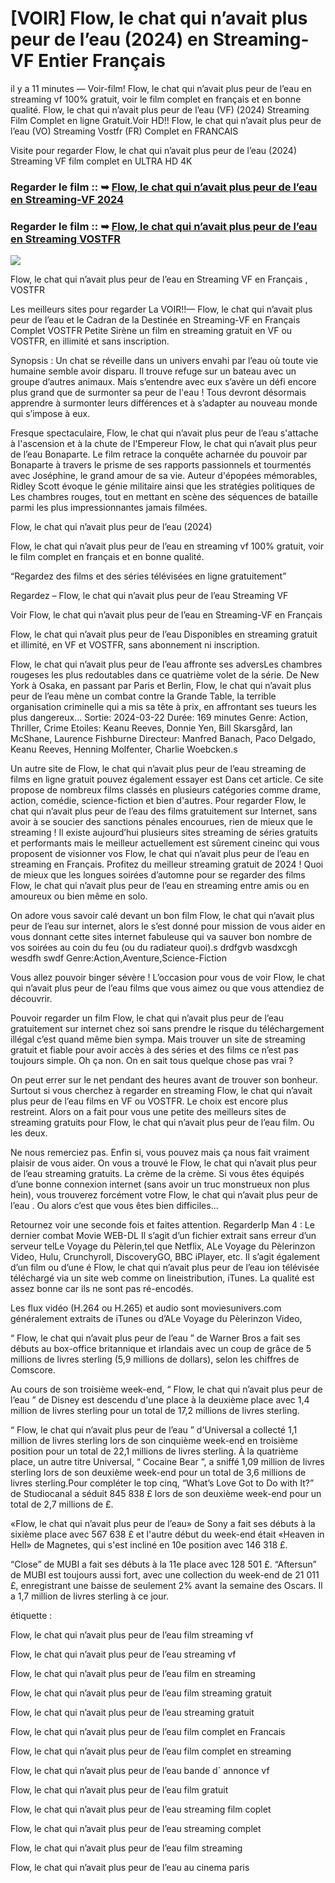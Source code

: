 # [VOIR] Flow, le chat qui n’avait plus peur de l’eau (2024) en Streaming-VF Entier Français

il y a 11 minutes — Voir-film! Flow, le chat qui n’avait plus peur de l’eau en streaming vf 100% gratuit, voir le film complet en français et en bonne qualité. Flow, le chat qui n’avait plus peur de l’eau (VF) (2024) Streaming Film Complet en ligne Gratuit.Voir HD!! Flow, le chat qui n’avait plus peur de l’eau (VO) Streaming Vostfr (FR) Complet en FRANCAIS

Visite pour regarder Flow, le chat qui n’avait plus peur de l’eau (2024) Streaming VF film complet en ULTRA HD 4K

### Regarder le film :: ➥ [Flow, le chat qui n’avait plus peur de l’eau en Streaming-VF 2024](https://t.co/KNOBJ2nqS4)

### Regarder le film :: ➥ [Flow, le chat qui n’avait plus peur de l’eau en Streaming VOSTFR](https://t.co/KNOBJ2nqS4)

<p dir="auto"><a href="https://t.co/KNOBJ2nqS4" title="PLAY NOW" rel="nofollow"><img src="https://i.imgur.com/jhNGoEt.gif" style="max-width: 100%;"></a></p>

Flow, le chat qui n’avait plus peur de l’eau en Streaming VF en Français , VOSTFR

Les meilleurs sites pour regarder La VOIR!!— Flow, le chat qui n’avait plus peur de l’eau et le Cadran de la Destinée en Streaming-VF en Français Complet VOSTFR Petite Sirène un film en streaming gratuit en VF ou VOSTFR, en illimité et sans inscription.

Synopsis : Un chat se réveille dans un univers envahi par l’eau où toute vie humaine semble avoir disparu. Il trouve refuge sur un bateau avec un groupe d’autres animaux. Mais s’entendre avec eux s’avère un défi encore plus grand que de surmonter sa peur de l'eau ! Tous devront désormais apprendre à surmonter leurs différences et à s’adapter au nouveau monde qui s’impose à eux.

Fresque spectaculaire, Flow, le chat qui n’avait plus peur de l’eau s'attache à l'ascension et à la chute de l'Empereur Flow, le chat qui n’avait plus peur de l’eau Bonaparte. Le film retrace la conquête acharnée du pouvoir par Bonaparte à travers le prisme de ses rapports passionnels et tourmentés avec Joséphine, le grand amour de sa vie. Auteur d'épopées mémorables, Ridley Scott évoque le génie militaire ainsi que les stratégies politiques de Les chambres rouges, tout en mettant en scène des séquences de bataille parmi les plus impressionnantes jamais filmées.

Flow, le chat qui n’avait plus peur de l’eau (2024)

Flow, le chat qui n’avait plus peur de l’eau en streaming vf 100% gratuit, voir le film complet en français et en bonne qualité.

“Regardez des films et des séries télévisées en ligne gratuitement”

Regardez – Flow, le chat qui n’avait plus peur de l’eau Streaming VF

Voir Flow, le chat qui n’avait plus peur de l’eau en Streaming-VF en Français

Flow, le chat qui n’avait plus peur de l’eau Disponibles en streaming gratuit et illimité, en VF et VOSTFR, sans abonnement ni inscription.

Flow, le chat qui n’avait plus peur de l’eau affronte ses adversLes chambres rougeses les plus redoutables dans ce quatrième volet de la série. De New York à Osaka, en passant par Paris et Berlin, Flow, le chat qui n’avait plus peur de l’eau mène un combat contre la Grande Table, la terrible organisation criminelle qui a mis sa tête à prix, en affrontant ses tueurs les plus dangereux... Sortie: 2024-03-22 Durée: 169 minutes Genre: Action, Thriller, Crime Etoiles: Keanu Reeves, Donnie Yen, Bill Skarsgård, Ian McShane, Laurence Fishburne Directeur: Manfred Banach, Paco Delgado, Keanu Reeves, Henning Molfenter, Charlie Woebcken.s

Un autre site de Flow, le chat qui n’avait plus peur de l’eau streaming de films en ligne gratuit pouvez également essayer est Dans cet article. Ce site propose de nombreux films classés en plusieurs catégories comme drame, action, comédie, science-fiction et bien d'autres. Pour regarder Flow, le chat qui n’avait plus peur de l’eau des films gratuitement sur Internet, sans avoir à se soucier des sanctions pénales encourues, rien de mieux que le streaming ! Il existe aujourd’hui plusieurs sites streaming de séries gratuits et performants mais le meilleur actuellement est sûrement cineinc qui vous proposent de visionner vos Flow, le chat qui n’avait plus peur de l’eau en streaming en Français. Profitez du meilleur streaming gratuit de 2024 ! Quoi de mieux que les longues soirées d’automne pour se regarder des films Flow, le chat qui n’avait plus peur de l’eau en streaming entre amis ou en amoureux ou bien même en solo.

On adore vous savoir calé devant un bon film Flow, le chat qui n’avait plus peur de l’eau sur internet, alors le s’est donné pour mission de vous aider en vous donnant cette sites internet fabuleuse qui va sauver bon nombre de vos soirées au coin du feu (ou du radiateur quoi).s drdfgvb wasdxcgh wesdfh swdf Genre:Action,Aventure,Science-Fiction

Vous allez pouvoir binger sévère ! L’occasion pour vous de voir Flow, le chat qui n’avait plus peur de l’eau films que vous aimez ou que vous attendiez de découvrir.

Pouvoir regarder un film Flow, le chat qui n’avait plus peur de l’eau gratuitement sur internet chez soi sans prendre le risque du téléchargement illégal c’est quand même bien sympa. Mais trouver un site de streaming gratuit et fiable pour avoir accès à des séries et des films ce n’est pas toujours simple. Oh ça non. On en sait tous quelque chose pas vrai ?

On peut errer sur le net pendant des heures avant de trouver son bonheur. Surtout si vous cherchez à regarder en streaming Flow, le chat qui n’avait plus peur de l’eau films en VF ou VOSTFR. Le choix est encore plus restreint. Alors on a fait pour vous une petite des meilleurs sites de streaming gratuits pour Flow, le chat qui n’avait plus peur de l’eau film. Ou les deux.

Ne nous remerciez pas. Enfin si, vous pouvez mais ça nous fait vraiment plaisir de vous aider. On vous a trouvé le Flow, le chat qui n’avait plus peur de l’eau streaming gratuits. La crème de la crème. Si vous êtes équipés d’une bonne connexion internet (sans avoir un truc monstrueux non plus hein), vous trouverez forcément votre Flow, le chat qui n’avait plus peur de l’eau . Ou alors c’est que vous êtes bien difficiles…

Retournez voir une seconde fois et faites attention. RegarderIp Man 4 : Le dernier combat Movie WEB-DL Il s’agit d’un fichier extrait sans erreur d’un serveur telLe Voyage du Pèlerin,tel que Netflix, ALe Voyage du Pèlerinzon Video, Hulu, Crunchyroll, DiscoveryGO, BBC iPlayer, etc. Il s’agit également d’un film ou d’une é Flow, le chat qui n’avait plus peur de l’eau ion télévisée téléchargé via un site web comme on lineistribution, iTunes. La qualité est assez bonne car ils ne sont pas ré-encodés.

Les flux vidéo (H.264 ou H.265) et audio sont moviesunivers.com généralement extraits de iTunes ou d’ALe Voyage du Pèlerinzon Video,

“ Flow, le chat qui n’avait plus peur de l’eau ” de Warner Bros a fait ses débuts au box-office britannique et irlandais avec un coup de grâce de 5 millions de livres sterling (5,9 millions de dollars), selon les chiffres de Comscore.

Au cours de son troisième week-end, “ Flow, le chat qui n’avait plus peur de l’eau ” de Disney est descendu d'une place à la deuxième place avec 1,4 million de livres sterling pour un total de 17,2 millions de livres sterling.

“ Flow, le chat qui n’avait plus peur de l’eau ” d'Universal a collecté 1,1 million de livres sterling lors de son cinquième week-end en troisième position pour un total de 22,1 millions de livres sterling. À la quatrième place, un autre titre Universal, “ Cocaine Bear ”, a sniffé 1,09 million de livres sterling lors de son deuxième week-end pour un total de 3,6 millions de livres sterling.Pour compléter le top cinq, “What’s Love Got to Do with It?” de Studiocanal a séduit 845 838 £ lors de son deuxième week-end pour un total de 2,7 millions de £.

«Flow, le chat qui n’avait plus peur de l’eau» de Sony a fait ses débuts à la sixième place avec 567 638 £ et l'autre début du week-end était «Heaven in Hell» de Magnetes, qui s'est incliné en 10e position avec 146 318 £.

“Close” de MUBI a fait ses débuts à la 11e place avec 128 501 £. “Aftersun” de MUBI est toujours aussi fort, avec une collection du week-end de 21 011 £, enregistrant une baisse de seulement 2% avant la semaine des Oscars. Il a 1,7 million de livres sterling à ce jour.

étiquette :

Flow, le chat qui n’avait plus peur de l’eau film streaming vf

Flow, le chat qui n’avait plus peur de l’eau streaming vf

Flow, le chat qui n’avait plus peur de l’eau film en streaming

Flow, le chat qui n’avait plus peur de l’eau film streaming gratuit

Flow, le chat qui n’avait plus peur de l’eau streaming gratuit

Flow, le chat qui n’avait plus peur de l’eau film complet en Francais

Flow, le chat qui n’avait plus peur de l’eau film complet en streaming

Flow, le chat qui n’avait plus peur de l’eau bande d` annonce vf

Flow, le chat qui n’avait plus peur de l’eau film gratuit

Flow, le chat qui n’avait plus peur de l’eau streaming film coplet

Flow, le chat qui n’avait plus peur de l’eau streaming complet

Flow, le chat qui n’avait plus peur de l’eau film streaming

Flow, le chat qui n’avait plus peur de l’eau au cinema paris
